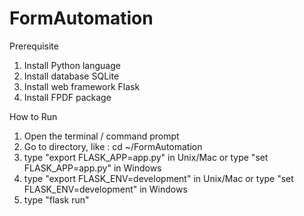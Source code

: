 # FormAutomation

Prerequisite
1. Install Python language
2. Install database SQLite
3. Install web framework Flask
4. Install FPDF package

How to Run
1. Open the terminal / command prompt
2. Go to directory, like : cd ~/FormAutomation
3. type "export FLASK_APP=app.py" in Unix/Mac or type "set FLASK_APP=app.py" in Windows
4. type "export FLASK_ENV=development" in Unix/Mac or type "set FLASK_ENV=development" in Windows
5. type "flask run"

